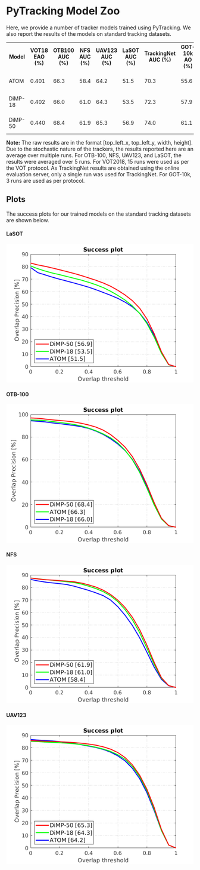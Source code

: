 # PyTracking Model Zoo

Here, we provide a number of tracker models trained using PyTracking. We also report the results
of the models on standard tracking datasets.  

<table>
  <tr>
    <th>Model</th>
    <th>VOT18<br>EAO (%)</th>
    <th>OTB100<br>AUC (%)</th>
    <th>NFS<br>AUC (%)</th>
    <th>UAV123<br>AUC (%)</th>
    <th>LaSOT<br>AUC (%)</th>
    <th>TrackingNet<br>AUC (%)</th>
    <th>GOT-10k<br>AO (%)</th>
    <th>Links</th>
  </tr>
  <tr>
    <td>ATOM</td>
    <td>0.401</td>
    <td>66.3</td>
    <td>58.4</td>
    <td>64.2</td>
    <td>51.5</td>
    <td>70.3</td>
    <td>55.6</td>
    <td><a href="https://drive.google.com/open?id=1VNyr-Ds0khjM0zaq6lU-xfY74-iWxBvU">model</a> | <a href="https://drive.google.com/drive/folders/1MdJtsgr34iJesAgL7Y_VelP8RvQm_IG_">results</a></td>
  </tr>
  <tr>
    <td>DiMP-18</td>
    <td>0.402</td>
    <td>66.0</td>
    <td>61.0</td>
    <td>64.3</td>
    <td>53.5</td>
    <td>72.3</td>
    <td>57.9</td>
    <td><a href="https://drive.google.com/open?id=1MAjrRJDCbL0DSjUKFyDkUuYS1-cYBNjk">model</a> | <a href="https://drive.google.com/drive/folders/1xS-Mp4o4ud0qOnmn4mG0UMcMHb2jIrO9">results</a></td>
  </tr>
  <tr>
    <td>DiMP-50</td>
    <td>0.440</td>
    <td>68.4</td>
    <td>61.9</td>
    <td>65.3</td>
    <td>56.9</td>
    <td>74.0</td>
    <td>61.1</td>
    <td><a href="https://drive.google.com/open?id=1qgachgqks2UGjKx-GdO1qylBDdB1f9KN">model</a> | <a href="https://drive.google.com/drive/folders/1dmy3gX7kz6kSokQZcCX4gXwxyTc_7bXK">results</a></td>
  </tr>
</table>

**Note:** The raw results are in the format [top_left_x, top_left_y, width, height]. 
Due to the stochastic nature of the trackers, the results reported here are an average over multiple runs. 
For OTB-100, NFS, UAV123, and LaSOT, the results were averaged over 5 runs. For VOT2018, 15 runs were used 
as per the VOT protocol. As TrackingNet results are obtained using the online evaluation server, only a 
single run was used for TrackingNet. For GOT-10k, 3 runs are used as per protocol.

## Plots
The success plots for our trained models on the standard tracking datasets are shown below.  

#### LaSOT
![LaSOT](pytracking/.figs/LaSOT.png)  

#### OTB-100
![OTB-100](pytracking/.figs/OTB-100.png)  

#### NFS
![NFS](pytracking/.figs/NFS.png)  

#### UAV123
![UAV123](pytracking/.figs/UAV123.png)  